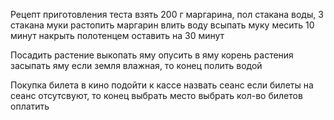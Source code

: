 Рецепт приготовления теста
взять 200 г маргарина, пол стакана воды, 3 стакана муки
растопить маргарин
влить воду
всыпать муку
месить 10 минут
накрыть полотенцем
оставить на 30 минут

Посадить растение
выкопать яму
опусить в яму корень растения
засыпать яму
если земля влажная, то конец
полить водой

Покупка билета в кино
подойти к кассе
назвать сеанс
если билеты на сеанс отсутсвуют, то конец
выбрать место
выбрать кол-во билетов
оплатить
